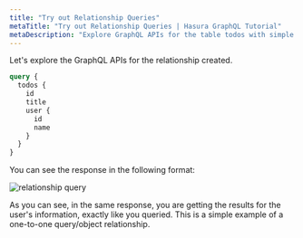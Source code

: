 ```yaml
---
title: "Try out Relationship Queries"
metaTitle: "Try out Relationship Queries | Hasura GraphQL Tutorial"
metaDescription: "Explore GraphQL APIs for the table todos with simple queries and nested data using Hasura GraphQL Engine"
---
```




Let's explore the GraphQL APIs for the relationship created.

```graphql
query {
  todos {
    id
    title
    user {
      id
      name
    }
  }
}
```

You can see the response in the following format:

![relationship query](https://graphql-engine-cdn.hasura.io/learn-hasura/assets/graphql-hasura/graphiql-relationship-query.png)

As you can see, in the same response, you are getting the results for the user's information, exactly like you queried. This is a simple example of a one-to-one query/object relationship.
